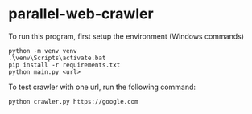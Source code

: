 # parallel-web-crawler
To run this program, first setup the environment (Windows commands)
```
python -m venv venv
.\venv\Scripts\activate.bat
pip install -r requirements.txt
python main.py <url>
```

To test crawler with one url, run the following command:
```
python crawler.py https://google.com
```
